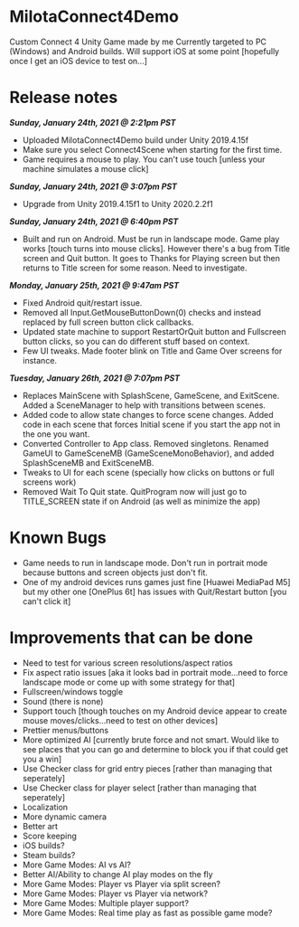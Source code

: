 # MilotaConnect4Demo
Custom Connect 4 Unity Game made by me
Currently targeted to PC (Windows) and Android builds.  Will support iOS at some point [hopefully once I get an iOS device to test on...]

# Release notes

***Sunday, January 24th, 2021 @ 2:21pm PST***

* Uploaded MilotaConnect4Demo build under Unity 2019.4.15f
* Make sure you select Connect4Scene when starting for the first time.
* Game requires a mouse to play.  You can't use touch [unless your machine simulates a mouse click] 

***Sunday, January 24th, 2021 @ 3:07pm PST***

* Upgrade from Unity 2019.4.15f1 to Unity 2020.2.2f1

***Sunday, January 24th, 2021 @ 6:40pm PST***

* Built and run on Android.  Must be run in landscape mode.  Game play works [touch turns into mouse clicks].  However there's a bug from Title screen and Quit button.  It goes to Thanks for Playing screen but then returns to Title screen for some reason.  Need to investigate.

***Monday, January 25th, 2021 @ 9:47am PST***

* Fixed Android quit/restart issue.  
* Removed all Input.GetMouseButtonDown(0) checks and instead replaced by full screen button click callbacks.
* Updated state machine to support RestartOrQuit button and Fullscreen button clicks, so you can do different stuff based on context.
* Few UI tweaks.  Made footer blink on Title and Game Over screens for instance.

***Tuesday, January 26th, 2021 @ 7:07pm PST***

* Replaces MainScene with SplashScene, GameScene, and ExitScene.  Added a SceneManager to help with transitions between scenes.
* Added code to allow state changes to force scene changes.  Added code in each scene that forces Initial scene if you start the app not in the one you want.
* Converted Controller to App class.  Removed singletons.  Renamed GameUI to GameSceneMB (GameSceneMonoBehavior), and added SplashSceneMB and ExitSceneMB.
* Tweaks to UI for each scene (specially how clicks on buttons or full screens work)
* Removed Wait To Quit state.  QuitProgram now will just go to TITLE_SCREEN state if on Android (as well as minimize the app)

# Known Bugs
* Game needs to run in landscape mode.  Don't run in portrait mode because buttons and screen objects just don't fit.
* One of my android devices runs games just fine [Huawei MediaPad M5] but my other one [OnePlus 6t] has issues with Quit/Restart button [you can't click it]

# Improvements that can be done
* Need to test for various screen resolutions/aspect ratios
* Fix aspect ratio issues [aka it looks bad in portrait mode...need to force landscape mode or come up with some strategy for that]
* Fullscreen/windows toggle
* Sound (there is none)
* Support touch [though touches on my Android device appear to create mouse moves/clicks...need to test on other devices]
* Prettier menus/buttons
* More optimized AI [currently brute force and not smart.  Would like to see places that you can go and determine to block you if that could get you a win]
* Use Checker class for grid entry pieces [rather than managing that seperately]
* Use Checker class for player select [rather than managing that seperately]
* Localization
* More dynamic camera
* Better art
* Score keeping
* iOS builds?
* Steam builds?
* More Game Modes: AI vs AI?
* Better AI/Ability to change AI play modes on the fly
* More Game Modes: Player vs Player via split screen?
* More Game Modes: Player vs Player via network?
* More Game Modes: Multiple player support?
* More Game Modes: Real time play as fast as possible game mode?
